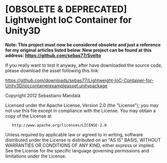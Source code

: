 [OBSOLETE & DEPRECATED] Lightweight IoC Container for Unity3D
=====================================

**Note: This project must now be considered obsolete and just a reference for my original articles listed below.
New project can be found at this address: https://github.com/sebas77/Svelto**

If you really want to test it anyway, after have downloaded the source code, please download the asset following this link:

https://github.com/downloads/sebas77/Lightweight-IoC-Container-for-Unity3D/ioccontainerexampleasset.unitypackage

 Copyright 2012 Sebastiano Mandalà

   Licensed under the Apache License, Version 2.0 (the "License");
   you may not use this file except in compliance with the License.
   You may obtain a copy of the License at

       http://www.apache.org/licenses/LICENSE-2.0

   Unless required by applicable law or agreed to in writing, software
   distributed under the License is distributed on an "AS IS" BASIS,
   WITHOUT WARRANTIES OR CONDITIONS OF ANY KIND, either express or implied.
   See the License for the specific language governing permissions and
   limitations under the License.
